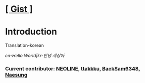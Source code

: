 # [ [ Gist ] ](https://gist.github.com/ttakkku/9677f9f4bdcbfab36923676cabe4a1a7)

Introduction
======
Translation-korean

*en-Hello World|kr-안녕 세상아*

### Current contributor: [NEOLINE](https://github.com/code325), [ttakkku](https://github.com/ttakkku), [BackSam6348](https://github.com/backsam6348), [Naesung](https://github.com/Naesung)
